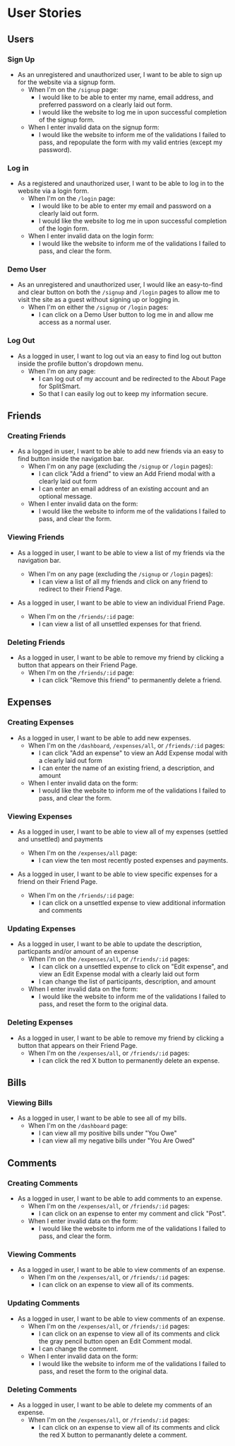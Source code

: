 # User Stories

## Users

### Sign Up

* As an unregistered and unauthorized user, I want to be able to sign up for the website via a signup form.
  * When I'm on the `/signup` page:
    * I would like to be able to enter my name, email address, and preferred password on a clearly laid out form.
    * I would like the website to log me in upon successful completion of the signup form.
  * When I enter invalid data on the signup form:
    * I would like the website to inform me of the validations I failed to pass, and repopulate the form with my valid entries (except my password).

### Log in

* As a registered and unauthorized user, I want to be able to log in to the website via a login form.
  * When I'm on the `/login` page:
    * I would like to be able to enter my email and password on a clearly laid out form.
    * I would like the website to log me in upon successful completion of the login form.
  * When I enter invalid data on the login form:
    * I would like the website to inform me of the validations I failed to pass, and clear the form.

### Demo User

* As an unregistered and unauthorized user, I would like an easy-to-find and clear button on both the `/signup` and `/login` pages to allow me to visit the site as a guest without signing up or logging in.
  * When I'm on either the `/signup` or `/login` pages:
    * I can click on a Demo User button to log me in and allow me access as a normal user.

### Log Out

* As a logged in user, I want to log out via an easy to find log out button inside the profile button's dropdown menu.
  * When I'm on any page:
    * I can log out of my account and be redirected to the About Page for SplitSmart.
    * So that I can easily log out to keep my information secure.

## Friends

### Creating Friends

* As a logged in user, I want to be able to add new friends via an easy to find button inside the navigation bar.
  * When I'm on any page (excluding the `/signup` or `/login` pages):
    * I can click "Add a friend" to view an Add Friend modal with a clearly laid out form
    * I can enter an email address of an existing account and an optional message.
  * When I enter invalid data on the form:
    * I would like the website to inform me of the validations I failed to pass, and clear the form.

### Viewing Friends

* As a logged in user, I want to be able to view a list of my friends via the navigation bar.
  * When I'm on any page (excluding the `/signup` or `/login` pages):
    * I can view a list of all my friends and click on any friend to redirect to their Friend Page.

* As a logged in user, I want to be able to view an individual Friend Page.
  * When I'm on the `/friends/:id` page:
    * I can view a list of all unsettled expenses for that friend.

### Deleting Friends

* As a logged in user, I want to be able to remove my friend by clicking a button that appears on their Friend Page.
  * When I'm on the `/friends/:id` page:
    * I can click "Remove this friend" to permanently delete a friend.

## Expenses

### Creating Expenses

* As a logged in user, I want to be able to add new expenses.
  * When I'm on the `/dashboard`, `/expenses/all`, or `/friends/:id` pages:
    * I can click "Add an expense" to view an Add Expense modal with a clearly laid out form
    * I can enter the name of an existing friend, a description, and amount
  * When I enter invalid data on the form:
    * I would like the website to inform me of the validations I failed to pass, and clear the form.

### Viewing Expenses

* As a logged in user, I want to be able to view all of my expenses (settled and unsettled) and payments
  * When I'm on the `/expenses/all` page:
    * I can view the ten most recently posted expenses and payments.

* As a logged in user, I want to be able to view specific expenses for a friend on their Friend Page.
  * When I'm on the `/friends/:id` page:
    * I can click on a unsettled expense to view additional information and comments

### Updating Expenses

* As a logged in user, I want to be able to update the description, particpants and/or amount of an expense
  * When I'm on the `/expenses/all`, or `/friends/:id` pages:
    * I can click on a unsettled expense to click on "Edit expense", and view an Edit Expense modal with a clearly laid out form
    * I can change the list of participants, description, and amount
  * When I enter invalid data on the form:
    * I would like the website to inform me of the validations I failed to pass, and reset the form to the original data.

### Deleting Expenses

* As a logged in user, I want to be able to remove my friend by clicking a button that appears on their Friend Page.
  * When I'm on the `/expenses/all`, or `/friends/:id` pages:
    * I can click the red X button to permanently delete an expense.

## Bills
### Viewing Bills

* As a logged in user, I want to be able to see all of my bills.
  * When I'm on the `/dashboard` page:
    * I can view all my positive bills under "You Owe"
    * I can view all my negative bills under "You Are Owed"

## Comments

### Creating Comments

* As a logged in user, I want to be able to add comments to an expense.
  * When I'm on the `/expenses/all`, or `/friends/:id` pages:
    * I can click on an expense to enter my comment and click "Post".
  * When I enter invalid data on the form:
    * I would like the website to inform me of the validations I failed to pass, and clear the form.

### Viewing Comments

* As a logged in user, I want to be able to view comments of an expense.
  * When I'm on the `/expenses/all`, or `/friends/:id` pages:
    * I can click on an expense to view all of its comments.

### Updating Comments

* As a logged in user, I want to be able to view comments of an expense.
  * When I'm on the `/expenses/all`, or `/friends/:id` pages:
    * I can click on an expense to view all of its comments and click the gray pencil button open an Edit Comment modal.
    * I can change the comment.
  * When I enter invalid data on the form:
    * I would like the website to inform me of the validations I failed to pass, and reset the form to the original data.


### Deleting Comments

* As a logged in user, I want to be able to delete my comments of an expense.
  * When I'm on the `/expenses/all`, or `/friends/:id` pages:
    * I can click on an expense to view all of its comments and click the red X button to permanantly delete a comment.
